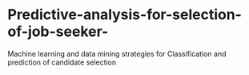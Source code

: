# Predictive-analysis-for-selection-of-job-seeker-
Machine learning and data mining strategies for Classification and prediction of candidate selection
